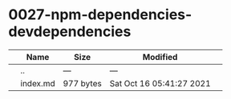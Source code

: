 # 0027-npm-dependencies-devdependencies

<table><thead><tr class="header"><th></th><th>Name</th><th>Size</th><th>Modified</th><th></th></tr></thead><tbody><tr class="odd"><td></td><td><span class="goup">..</span></td><td>—</td><td>—</td><td></td></tr><tr class="even"><td></td><td><span class="name">index.md</span></td><td>977 bytes</td><td>Sat Oct 16 05:41:27 2021</td><td></td></tr></tbody></table>
